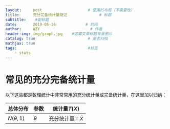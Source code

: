 ```yaml
---
layout:     post                    # 使用的布局（不需要改）
title:      充分完备统计量随记              # 标题 
subtitle:    #副标题
date:       2019-05-26             # 时间
author:     WZY                      # 作者
header-img: img/graph.jpg    #这篇文章标题背景图片
catalog: true                       # 是否归档
mathjax: true
tags:                               #标签
    - stats
--- 
```

# 常见的充分完备统计量

以下这些都是数理统计中非常常用的充分统计量或完备统计量，在这里加以归纳：

| 总体分布 | 参数 | 统计量$T(X)$ |
|---|---|---|
|$N(\theta,1)$|$\theta$|充分统计量：$\bar{X}$|

